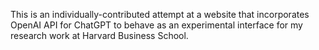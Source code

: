 This is an individually-contributed attempt at a website that incorporates OpenAI API for ChatGPT to behave as an experimental interface for my research work at Harvard Business School.
